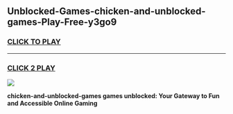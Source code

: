 
## Unblocked-Games-chicken-and-unblocked-games-Play-Free-y3go9
<h3>
<a href="https://premium76.site?title=chicken-and-unblocked-games&ref=20A">CLICK TO PLAY</a></h3>
<hr>

<h3>
<a href="https://premium76.site?title=chicken-and-unblocked-games&ref=20A">CLICK 2 PLAY</a>
  
</h3>

<a href="https://premium76.site?title=chicken-and-unblocked-games&ref=20A"><img src="https://clearcache.store/games.png"></a>


**chicken-and-unblocked-games games unblocked: Your Gateway to Fun and Accessible Online Gaming**
